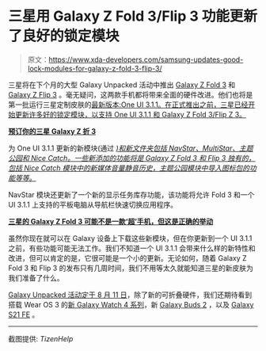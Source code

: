 # 三星用 Galaxy Z Fold 3/Flip 3 功能更新了良好的锁定模块

> 原文：<https://www.xda-developers.com/samsung-updates-good-lock-modules-for-galaxy-z-fold-3-flip-3/>

三星将在下个月的大型 Galaxy Unpacked 活动中推出 [Galaxy Z Fold 3](https://www.xda-developers.com/samsung-galaxy-z-fold-3/) 和 [Galaxy Z Flip 3](https://www.xda-developers.com/samsung-galaxy-z-flip-3/) 。毫无疑问，这两款手机都将带来全面的硬件改进。他们也将是第一批运行三星定制皮肤的[最新版本:One UI 3.1.1。在正式推出之前，三星已经开始更新许多好的锁定模块，以支持 One UI 3.1.1 和 Galaxy Z Fold 3/Flip Z 3。](https://www.xda-developers.com/samsung-next-software-update-one-ui-3-1-1/)

**[预订你的三星 Galaxy Z 折 3](https://shop-links.co/1746844400955933169)**

为 One UI 3.1.1 更新的新模块(通过 [*)和新文件夹包括 NavStar、MultiStar、主题公园和 Nice Catch。一些新添加的功能将是 Galaxy Z Fold 3 和 Flip 3 独有的，包括 Nice Catch 模块中的新媒体音量静音历史，主题公园模块中导入图标包的功能等等。*](https://www.tizenhelp.com/good-lock-update-for-fold-3-flip-3-one-ui-3-1-1/)

NavStar 模块还更新了一个新的显示任务库存功能，该功能将允许 Fold 3 和一个 UI 3.1.1 上支持的平板电脑从导航栏快速切换应用程序。

**[三星的 Galaxy Z Fold 3 可能不是一款‘超’手机，但这是正确的举动](https://www.xda-developers.com/samsung-galaxy-z-fold-3-overkill-camera-system-smart-move/)**

虽然你现在就可以在 Galaxy 设备上下载这些新模块，但在你更新到一个 UI 3.1.1 之前，有些功能可能无法工作。我们不知道一个 UI 3.1.1 会带来什么样的新特性和改进，但可以肯定的是，它很可能是一个小的更新。无论如何，随着 Galaxy Z Fold 3 和 Flip 3 的发布只有几周时间，我们不用等太久就能知道三星的新皮肤为我们准备了什么。

[Galaxy Unpacked 活动定于 8 月 11 日](https://www.xda-developers.com/samsung-teases-galaxy-unpacked-event-august/)，除了新的可折叠硬件，我们还期待看到搭载 Wear OS 3 的[新 Galaxy Watch 4 系列](https://www.xda-developers.com/galaxy-watch-4-leak-teases-one-ui-watch-features/)，新 [Galaxy Buds 2](https://www.xda-developers.com/new-galaxy-buds-2-leak-give-us-a-closer-look-at-samsungs-next-wireless-earbuds/) ，以及 [Galaxy S21 FE](https://www.xda-developers.com/galaxy-unpacked-massive-leak/) 。

* * *

截图提供: *TizenHelp*